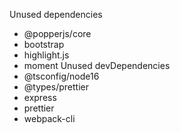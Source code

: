 Unused dependencies
* @popperjs/core
* bootstrap
* highlight.js
* moment
Unused devDependencies
* @tsconfig/node16
* @types/prettier
* express
* prettier
* webpack-cli
